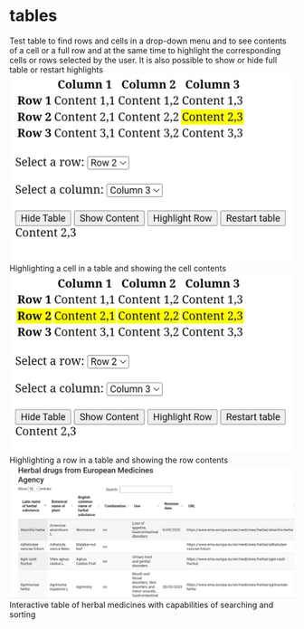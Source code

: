 # tables
Test table to find rows and cells in a drop-down menu and to see contents of a cell or a full row and at the same time to highlight the corresponding cells or rows selected by the user.
It is also possible to show or hide full table or restart highlights 
![alt text](https://github.com/drfperez/tables/raw/main/highlight.jpg)
Highlighting a cell in a table and showing the cell contents 
![alt text](https://github.com/drfperez/tables/raw/main/highlightrow.jpg)
Highlighting a row in a table and showing the row contents 
![alt text](https://github.com/drfperez/tables/raw/main/interactivetable.jpg)
Interactive table of herbal medicines with capabilities of searching and sorting
